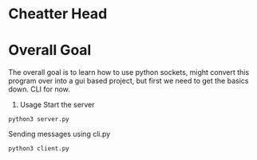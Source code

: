 # Cheatter Head

# Overall Goal 
The overall goal is to learn how to use python sockets, might convert this program over into a gui based project, but first we need to get the basics down. CLI for now.

1. Usage
Start the server 
```
python3 server.py
```
Sending messages using cli.py
```
python3 client.py
```

